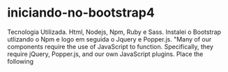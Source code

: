 # iniciando-no-bootstrap4
Tecnologia Utilizada.
Html, Nodejs, Npm, Ruby e Sass.
Instalei o Bootstrap utlizando o Npm e logo em seguida o Jquery e Popper.js.
"Many of our components require the use of JavaScript to function. Specifically, they require jQuery, Popper.js, and our own JavaScript plugins. Place the following <script>s near the end of your pages, right before the closing </body> tag, to enable them. jQuery must come first, then Popper.js, and then our JavaScript plugins".
Não estou utilizando BootstrapCDN para compilar o css.
Instalei o Sass como estou no Windows precisei instalar o Ruby antes,
e na instalação do Sass tive problemas como a SDK dart.exe do sass que não queria funcionar
instalei via Chocolatey:
To use Chocolatey to install a stable release of the Dart SDK, run this command:

 choco install dart-sdk
To install a dev release, run this command:

 choco install dart-sdk --pre
To upgrade the Dart SDK, run this command (add --pre to upgrade the dev release):

 choco upgrade dart-sdk


